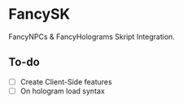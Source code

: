 # FancySK
FancyNPCs &amp; FancyHolograms Skript Integration.

## To-do
- [ ] Create Client-Side features
- [ ] On hologram load syntax
